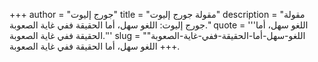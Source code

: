 +++
author = "جورج إليوت"
title = "مقولة جورج إليوت"
description = "مقولة جورج إليوت: اللغو سهل، أما الحقيقة ففي غاية الصعوبة."
quote = '''اللغو سهل، أما الحقيقة ففي غاية الصعوبة.'''
slug = "اللغو-سهل-أما-الحقيقة-ففي-غاية-الصعوبة"
+++
اللغو سهل، أما الحقيقة ففي غاية الصعوبة.
